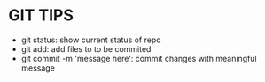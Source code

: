 # GIT TIPS

- git status:                     show current status of repo
- git add:                        add files to to be commited 
- git commit -m 'message here':   commit changes with meaningful message